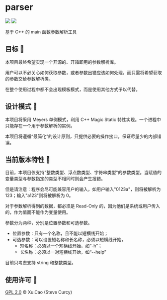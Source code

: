 # parser
[![](https://img.shields.io/badge/Author-Xu.Cao-lightgreen)](https://github.com/SteveCurcy) 
![](https://img.shields.io/badge/Version-0.1.1-yellow)

基于 C++ 的 main 函数参数解析工具

## 目标 🏁

本项目最终希望实现一个开源的、开箱即用的参数解析库。

用户可以不必关心如何获取参数，或者参数出错应该如何处理，而只需将希望获取的参数交给参数解析类。

在整个使用过程中都不会出现模板模式，而是使用其他方式予以代替。

## 设计模式 🎨

本项目将采用 Meyers 单例模式，利用 C++ Magic Static 特性实现。一个进程中只能存在一个用于参数解析的实例。

本项目将遵循“最简化”的设计原则，只提供必要的操作接口，保证尽量少的内部错误。

## 当前版本特性 🎉

目前，本项目仅支持"整数类型、浮点数类型、字符串类型"的参数类型。当赋值的变量类型与参数指定的类型不相同时则会产生报错。

但是请注意：程序会尽可能兼容用户的输入，如用户输入"0123a"，则将被解析为 123；输入"a123"则将被解析为 0。

对于参数解析得到的数据，都必须是 Read-Only 的，因为他们是系统或用户传入的，作为值而不能作为变量使用。

参数分为两种，分别是位置参数和可选参数。

- 位置参数：只有一个名称，且不能以短横线开始；
- 可选参数：可以设置短名称和长名称，必须以短横线开始，
    - 短名称：必须以一个短横线开始，如“-h”；
    - 长名称：必须以一对短横线开始，如“--help”

目前只考虑支持 string 和整数类型。

## 使用许可 :page_facing_up:
[GPL 2.0](./LICENSE) &copy; Xu.Cao (Steve Curcy)
